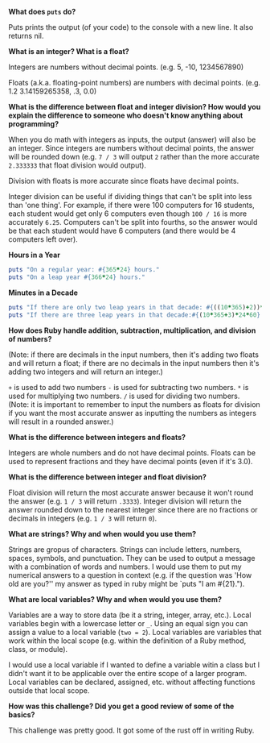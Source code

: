 **What does `puts` do?**

Puts prints the output (of your code) to the console with a new line. It also returns nil.


**What is an integer? What is a float?**

Integers are numbers without decimal points. (e.g. 5, -10, 1234567890)

Floats (a.k.a. floating-point numbers) are numbers with decimal points. (e.g. 1.2 3.14159265358, .3, 0.0)


**What is the difference between float and integer division? How would you explain the difference to someone who doesn't know anything about programming?**

When you do math with integers as inputs, the output (answer) will also be an integer. Since integers are numbers without decimal points, the answer will be rounded down (e.g. `7 / 3` will output `2` rather than the more accurate `2.333333` that float division would output). 


Division with floats is more accurate since floats have decimal points.

Integer division can be useful if dividing things that can't be split into less than 'one thing'. For example, if there were 100 computers for 16 students, each student would get only 6 computers even though `100 / 16` is more accurately `6.25`. Computers can't be split into fourths, so the answer would be that each student would have 6 computers (and there would be 4 computers left over).


**Hours in a Year**
```ruby
puts "On a regular year: #{365*24} hours."
puts "On a leap year #{366*24} hours."
```


**Minutes in a Decade**
```ruby
puts "If there are only two leap years in that decade: #{((10*365)+2))*24*60} minutes."
puts "If there are three leap years in that decade:#{(10*365+3)*24*60} minutes."
```


**How does Ruby handle addition, subtraction, multiplication, and division of numbers?**

(Note: if there are decimals in the input numbers, then it's adding two floats and will return a float; if there are no decimals in the input numbers then it's adding two integers and will return an integer.)

`+` is used to add two numbers 
`-` is used for subtracting two numbers.
`*` is used for multiplying two numbers.
`/` is used for dividing two numbers. (Note: it is important to remember to input the numbers as floats for division if you want the most accurate answer as inputting the numbers as integers will result in a rounded answer.)


**What is the difference between integers and floats?**

Integers are whole numbers and do not have decimal points. Floats can be used to represent fractions and they have decimal points (even if it's 3.0).


**What is the difference between integer and float division?**

Float division will return the most accurate answer because it won't round the answer (e.g. `1 / 3` will return `.3333`). Integer division will return the answer rounded down to the nearest integer since there are no fractions or decimals in integers (e.g. `1 / 3` will return `0`).


**What are strings? Why and when would you use them?**

Strings are gropus of characters. Strings can include letters, numbers, spaces, symbols, and punctuation. They can be used to output a message with a combination of words and numbers. I would use them to put my numerical answers to a question in context (e.g. if the question was 'How old are you?'' my answer as typed in ruby might be `puts "I am #{21}.").


**What are local variables? Why and when would you use them?**

Variables are a way to store data (be it a string, integer, array, etc.). Local variables begin with a lowercase letter or `_`. Using an equal sign you can assign a value to a local variable (`two = 2`). Local variables are variables that work within the local scope (e.g. within the definition of a Ruby method, class, or module).

I would use a local variable if I wanted to define a variable witin a class but I didn't want it to be applicable over the entire scope of a larger program. Local variables can be declared, assigned, etc. without affecting functions outside that local scope. 


**How was this challenge? Did you get a good review of some of the basics?**

This challenge was pretty good. It got some of the rust off in writing Ruby. 

